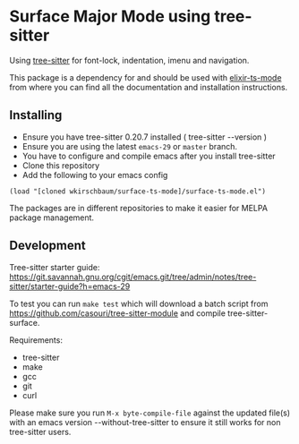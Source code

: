 # Surface Major Mode using tree-sitter

Using [tree-sitter](https://tree-sitter.github.io/tree-sitter/) for font-lock, indentation, imenu and navigation.

This package is a dependency for and should be used with
[elixir-ts-mode](https://github.com/wkirschbaum/elixir-ts-mode) from where
you can find all the documentation and installation instructions.

## Installing

- Ensure you have tree-sitter 0.20.7 installed ( tree-sitter --version )
- Ensure you are using the latest `emacs-29` or `master` branch.
- You have to configure and compile emacs after you install tree-sitter
- Clone this repository
- Add the following to your emacs config

```elisp
(load "[cloned wkirschbaum/surface-ts-mode]/surface-ts-mode.el")
```

The packages are in different repositories to make it easier for MELPA
package management.

## Development

Tree-sitter starter guide: https://git.savannah.gnu.org/cgit/emacs.git/tree/admin/notes/tree-sitter/starter-guide?h=emacs-29

To test you can run `make test` which will download a batch script
from https://github.com/casouri/tree-sitter-module and compile
tree-sitter-surface. 

Requirements:

- tree-sitter
- make
- gcc
- git
- curl

Please make sure you run `M-x byte-compile-file` against the updated
file(s) with an emacs version --without-tree-sitter to ensure it still
works for non tree-sitter users. 
